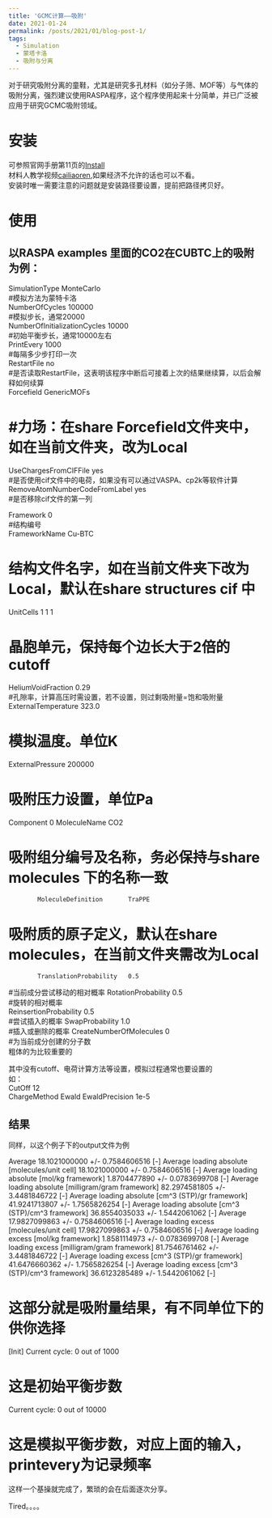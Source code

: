```yaml
---
title: 'GCMC计算——吸附'
date: 2021-01-24
permalink: /posts/2021/01/blog-post-1/
tags:
  - Simulation
  - 蒙塔卡洛
  - 吸附与分离
---
```


对于研究吸附分离的童鞋，尤其是研究多孔材料（如分子筛、MOF等）与气体的吸附分离，强烈建议使用RASPA程序，这个程序使用起来十分简单，并已广泛被应用于研究GCMC吸附领域。        

安装
======

可参照官网手册第11页的[Install](https://github.com/numat/RASPA2/blob/master/Docs/raspa.pdf "raspa")        
材料人教学视频[cailiaoren](http://www.cailiaoniu.com/167324.html "raspa"),如果经济不允许的话也可以不看。         
安装时唯一需要注意的问题就是安装路径要设置，提前把路径拷贝好。       

使用
======

## 以RASPA examples 里面的CO2在CUBTC上的吸附为例：

SimulationType                MonteCarlo            
#模拟方法为蒙特卡洛                        
NumberOfCycles                100000            
#模拟步长，通常20000                                
NumberOfInitializationCycles  10000                
#初始平衡步长，通常10000左右                     
PrintEvery                    1000           
#每隔多少步打印一次                 
RestartFile                   no                      
#是否读取RestartFile，这表明该程序中断后可接着上次的结果继续算，以后会解释如何续算                       
Forcefield                    GenericMOFs            
# #力场：在share Forcefield文件夹中，如在当前文件夹，改为Local                                          
UseChargesFromCIFFile         yes              
#是否使用cif文件中的电荷，如果没有可以通过VASPA、cp2k等软件计算                   
RemoveAtomNumberCodeFromLabel yes                      
#是否移除cif文件的第一列                    

Framework 0         
#结构编号            
FrameworkName Cu-BTC                    
# 结构文件名字，如在当前文件夹下改为Local，默认在share structures cif 中
UnitCells 1 1 1
# 晶胞单元，保持每个边长大于2倍的cutoff                 
HeliumVoidFraction 0.29              
#孔隙率，计算高压时需设置，若不设置，则过剩吸附量=饱和吸附量               
ExternalTemperature 323.0                     
# 模拟温度。单位K         
ExternalPressure 200000                   
# 吸附压力设置，单位Pa      

Component 0 MoleculeName             CO2                             
# 吸附组分编号及名称，务必保持与share molecules 下的名称一致                  
            MoleculeDefinition       TraPPE                  
# 吸附质的原子定义，默认在share molecules，在当前文件夹需改为Local        
            TranslationProbability   0.5                 
#当前成分尝试移动的相对概率 
            RotationProbability      0.5                        
#旋转的相对概率            
            ReinsertionProbability   0.5                          
#尝试插入的概率
            SwapProbability          1.0                               
#插入或删除的概率
            CreateNumberOfMolecules  0                           
#为当前成分创建的分子数                        
粗体的为比较重要的

其中没有cutoff、电荷计算方法等设置，模拟过程通常也要设置的                 
如：             
CutOff                        12                     
ChargeMethod                  Ewald
EwaldPrecision                1e-5


结果           
------             

同样，以这个例子下的output文件为例              

Average                                     18.1021000000 +/-       0.7584606516 [-]
	Average loading absolute [molecules/unit cell]       18.1021000000 +/-       0.7584606516 [-]
	Average loading absolute [mol/kg framework]          1.8704477890 +/-       0.0783699708 [-]
	Average loading absolute [milligram/gram framework]         82.2974581805 +/-       3.4481846722 [-]
	Average loading absolute [cm^3 (STP)/gr framework]         41.9241713807 +/-       1.7565826254 [-]
	Average loading absolute [cm^3 (STP)/cm^3 framework]         36.8554035033 +/-       1.5442061062 [-]
Average                                     17.9827099863 +/-       0.7584606516 [-]
	Average loading excess [molecules/unit cell]       17.9827099863 +/-       0.7584606516 [-]
	Average loading excess [mol/kg framework]          1.8581114973 +/-       0.0783699708 [-]
	Average loading excess [milligram/gram framework]         81.7546761462 +/-       3.4481846722 [-]
	Average loading excess [cm^3 (STP)/gr framework]         41.6476660362 +/-       1.7565826254 [-]
	Average loading excess [cm^3 (STP)/cm^3 framework]         36.6123285489 +/-       1.5442061062 [-]
# 这部分就是吸附量结果，有不同单位下的供你选择                      

[Init] Current cycle: 0 out of 1000     
# 这是初始平衡步数       

Current cycle: 0 out of 10000          
# 这是模拟平衡步数，对应上面的输入，printevery为记录频率              

这样一个基操就完成了，繁琐的会在后面逐次分享。                 

Tired。。。。
              
